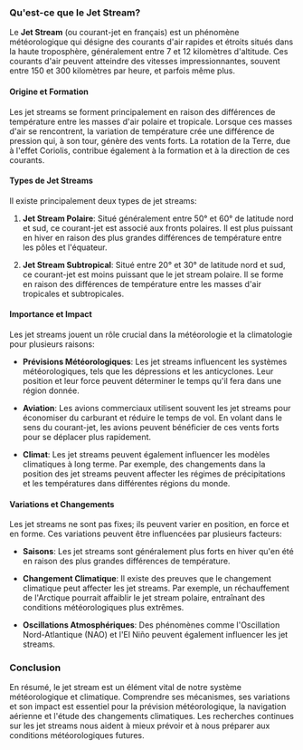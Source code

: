 ### Qu'est-ce que le Jet Stream?

Le **Jet Stream** (ou courant-jet en français) est un phénomène météorologique qui désigne des courants d'air rapides et étroits situés dans la haute troposphère, généralement entre 7 et 12 kilomètres d'altitude. Ces courants d'air peuvent atteindre des vitesses impressionnantes, souvent entre 150 et 300 kilomètres par heure, et parfois même plus.

#### Origine et Formation

Les jet streams se forment principalement en raison des différences de température entre les masses d'air polaire et tropicale. Lorsque ces masses d'air se rencontrent, la variation de température crée une différence de pression qui, à son tour, génère des vents forts. La rotation de la Terre, due à l'effet Coriolis, contribue également à la formation et à la direction de ces courants.

#### Types de Jet Streams

Il existe principalement deux types de jet streams:

1. **Jet Stream Polaire**: Situé généralement entre 50° et 60° de latitude nord et sud, ce courant-jet est associé aux fronts polaires. Il est plus puissant en hiver en raison des plus grandes différences de température entre les pôles et l'équateur.
  
2. **Jet Stream Subtropical**: Situé entre 20° et 30° de latitude nord et sud, ce courant-jet est moins puissant que le jet stream polaire. Il se forme en raison des différences de température entre les masses d'air tropicales et subtropicales.

#### Importance et Impact

Les jet streams jouent un rôle crucial dans la météorologie et la climatologie pour plusieurs raisons:

- **Prévisions Météorologiques**: Les jet streams influencent les systèmes météorologiques, tels que les dépressions et les anticyclones. Leur position et leur force peuvent déterminer le temps qu'il fera dans une région donnée.
  
- **Aviation**: Les avions commerciaux utilisent souvent les jet streams pour économiser du carburant et réduire le temps de vol. En volant dans le sens du courant-jet, les avions peuvent bénéficier de ces vents forts pour se déplacer plus rapidement.
  
- **Climat**: Les jet streams peuvent également influencer les modèles climatiques à long terme. Par exemple, des changements dans la position des jet streams peuvent affecter les régimes de précipitations et les températures dans différentes régions du monde.

#### Variations et Changements

Les jet streams ne sont pas fixes; ils peuvent varier en position, en force et en forme. Ces variations peuvent être influencées par plusieurs facteurs:

- **Saisons**: Les jet streams sont généralement plus forts en hiver qu'en été en raison des plus grandes différences de température.
  
- **Changement Climatique**: Il existe des preuves que le changement climatique peut affecter les jet streams. Par exemple, un réchauffement de l'Arctique pourrait affaiblir le jet stream polaire, entraînant des conditions météorologiques plus extrêmes.

- **Oscillations Atmosphériques**: Des phénomènes comme l'Oscillation Nord-Atlantique (NAO) et l'El Niño peuvent également influencer les jet streams.

### Conclusion

En résumé, le jet stream est un élément vital de notre système météorologique et climatique. Comprendre ses mécanismes, ses variations et son impact est essentiel pour la prévision météorologique, la navigation aérienne et l'étude des changements climatiques. Les recherches continues sur les jet streams nous aident à mieux prévoir et à nous préparer aux conditions météorologiques futures.